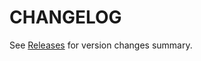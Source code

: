 # CHANGELOG

See [Releases](https://github.com/hooktstudios/capistrano-s3/releases) for version changes summary.

